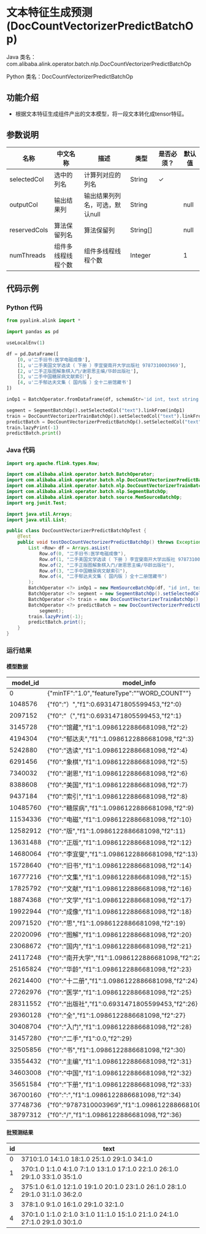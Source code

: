 # 文本特征生成预测 (DocCountVectorizerPredictBatchOp)
Java 类名：com.alibaba.alink.operator.batch.nlp.DocCountVectorizerPredictBatchOp

Python 类名：DocCountVectorizerPredictBatchOp


## 功能介绍
* 根据文本特征生成组件产出的文本模型，将一段文本转化成tensor特征。

## 参数说明

| 名称 | 中文名称 | 描述 | 类型 | 是否必须？ | 默认值 |
| --- | --- | --- | --- | --- | --- |
| selectedCol | 选中的列名 | 计算列对应的列名 | String | ✓ |  |
| outputCol | 输出结果列 | 输出结果列列名，可选，默认null | String |  | null |
| reservedCols | 算法保留列名 | 算法保留列 | String[] |  | null |
| numThreads | 组件多线程线程个数 | 组件多线程线程个数 | Integer |  | 1 |

## 代码示例
### Python 代码
```python
from pyalink.alink import *

import pandas as pd

useLocalEnv(1)

df = pd.DataFrame([
    [0, u'二手旧书:医学电磁成像'],
    [1, u'二手美国文学选读（ 下册 ）李宜燮南开大学出版社 9787310003969'],
    [2, u'二手正版图解象棋入门/谢恩思主编/华龄出版社'],
    [3, u'二手中国糖尿病文献索引'],
    [4, u'二手郁达夫文集（ 国内版 ）全十二册馆藏书']
])

inOp1 = BatchOperator.fromDataframe(df, schemaStr='id int, text string')

segment = SegmentBatchOp().setSelectedCol("text").linkFrom(inOp1)
train = DocCountVectorizerTrainBatchOp().setSelectedCol("text").linkFrom(segment)
predictBatch = DocCountVectorizerPredictBatchOp().setSelectedCol("text").linkFrom(train, segment)
train.lazyPrint(-1)
predictBatch.print()
```
### Java 代码
```java
import org.apache.flink.types.Row;

import com.alibaba.alink.operator.batch.BatchOperator;
import com.alibaba.alink.operator.batch.nlp.DocCountVectorizerPredictBatchOp;
import com.alibaba.alink.operator.batch.nlp.DocCountVectorizerTrainBatchOp;
import com.alibaba.alink.operator.batch.nlp.SegmentBatchOp;
import com.alibaba.alink.operator.batch.source.MemSourceBatchOp;
import org.junit.Test;

import java.util.Arrays;
import java.util.List;

public class DocCountVectorizerPredictBatchOpTest {
	@Test
	public void testDocCountVectorizerPredictBatchOp() throws Exception {
		List <Row> df = Arrays.asList(
			Row.of(0, "二手旧书:医学电磁成像"),
			Row.of(1, "二手美国文学选读（ 下册 ）李宜燮南开大学出版社 9787310003969"),
			Row.of(2, "二手正版图解象棋入门/谢恩思主编/华龄出版社"),
			Row.of(3, "二手中国糖尿病文献索引"),
			Row.of(4, "二手郁达夫文集（ 国内版 ）全十二册馆藏书")
		);
		BatchOperator <?> inOp1 = new MemSourceBatchOp(df, "id int, text string");
		BatchOperator <?> segment = new SegmentBatchOp().setSelectedCol("text").linkFrom(inOp1);
		BatchOperator <?> train = new DocCountVectorizerTrainBatchOp().setSelectedCol("text").linkFrom(segment);
		BatchOperator <?> predictBatch = new DocCountVectorizerPredictBatchOp().setSelectedCol("text").linkFrom(train,
			segment);
		train.lazyPrint(-1);
		predictBatch.print();
	}
}
```

### 运行结果
#### 模型数据
model_id|model_info
--------|----------
0|{"minTF":"1.0","featureType":"\"WORD_COUNT\""}
1048576|{"f0":"）","f1":0.6931471805599453,"f2":0}
2097152|{"f0":"（","f1":0.6931471805599453,"f2":1}
3145728|{"f0":"馆藏","f1":1.0986122886681098,"f2":2}
4194304|{"f0":"郁达夫","f1":1.0986122886681098,"f2":3}
5242880|{"f0":"选读","f1":1.0986122886681098,"f2":4}
6291456|{"f0":"象棋","f1":1.0986122886681098,"f2":5}
7340032|{"f0":"谢恩","f1":1.0986122886681098,"f2":6}
8388608|{"f0":"美国","f1":1.0986122886681098,"f2":7}
9437184|{"f0":"索引","f1":1.0986122886681098,"f2":8}
10485760|{"f0":"糖尿病","f1":1.0986122886681098,"f2":9}
11534336|{"f0":"电磁","f1":1.0986122886681098,"f2":10}
12582912|{"f0":"版","f1":1.0986122886681098,"f2":11}
13631488|{"f0":"正版","f1":1.0986122886681098,"f2":12}
14680064|{"f0":"李宜燮","f1":1.0986122886681098,"f2":13}
15728640|{"f0":"旧书","f1":1.0986122886681098,"f2":14}
16777216|{"f0":"文集","f1":1.0986122886681098,"f2":15}
17825792|{"f0":"文献","f1":1.0986122886681098,"f2":16}
18874368|{"f0":"文学","f1":1.0986122886681098,"f2":17}
19922944|{"f0":"成像","f1":1.0986122886681098,"f2":18}
20971520|{"f0":"思","f1":1.0986122886681098,"f2":19}
22020096|{"f0":"图解","f1":1.0986122886681098,"f2":20}
23068672|{"f0":"国内","f1":1.0986122886681098,"f2":21}
24117248|{"f0":"南开大学","f1":1.0986122886681098,"f2":22}
25165824|{"f0":"华龄","f1":1.0986122886681098,"f2":23}
26214400|{"f0":"十二册","f1":1.0986122886681098,"f2":24}
27262976|{"f0":"医学","f1":1.0986122886681098,"f2":25}
28311552|{"f0":"出版社","f1":0.6931471805599453,"f2":26}
29360128|{"f0":"全","f1":1.0986122886681098,"f2":27}
30408704|{"f0":"入门","f1":1.0986122886681098,"f2":28}
31457280|{"f0":"二手","f1":0.0,"f2":29}
32505856|{"f0":"书","f1":1.0986122886681098,"f2":30}
33554432|{"f0":"主编","f1":1.0986122886681098,"f2":31}
34603008|{"f0":"中国","f1":1.0986122886681098,"f2":32}
35651584|{"f0":"下册","f1":1.0986122886681098,"f2":33}
36700160|{"f0":":","f1":1.0986122886681098,"f2":34}
37748736|{"f0":"9787310003969","f1":1.0986122886681098,"f2":35}
38797312|{"f0":"/","f1":1.0986122886681098,"f2":36}


#### 批预测结果

id|text
---|----
0|$37$10:1.0 14:1.0 18:1.0 25:1.0 29:1.0 34:1.0
1|$37$0:1.0 1:1.0 4:1.0 7:1.0 13:1.0 17:1.0 22:1.0 26:1.0 29:1.0 33:1.0 35:1.0
2|$37$5:1.0 6:1.0 12:1.0 19:1.0 20:1.0 23:1.0 26:1.0 28:1.0 29:1.0 31:1.0 36:2.0
3|$37$8:1.0 9:1.0 16:1.0 29:1.0 32:1.0
4|$37$0:1.0 1:1.0 2:1.0 3:1.0 11:1.0 15:1.0 21:1.0 24:1.0 27:1.0 29:1.0 30:1.0
